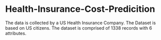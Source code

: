 # Health-Insurance-Cost-Predicition
The data is collected by a US Health Insurance Company. The Dataset is based on US citizens. The dataset is comprised of 1338 records with 6 attributes.
